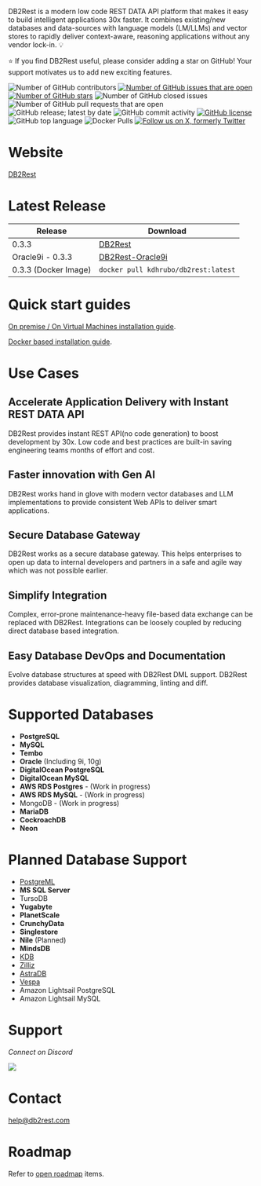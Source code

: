 DB2Rest is a modern low code REST DATA API platform that makes it easy to build intelligent applications 30x faster. 
It combines existing/new databases and data-sources with language models (LM/LLMs) and vector stores to rapidly 
deliver context-aware, reasoning applications without any vendor lock-in. :bulb:

:star: If you find DB2Rest useful, please consider adding a star on GitHub! Your support motivates us to add new exciting features.


![Number of GitHub contributors](https://img.shields.io/github/contributors/kdhrubo/db2rest)
[![Number of GitHub issues that are open](https://img.shields.io/github/issues/kdhrubo/db2rest)](https://github.com/kdhrubo/db2rest/issues)
[![Number of GitHub stars](https://img.shields.io/github/stars/kdhrubo/db2rest)](https://github.com/kdhrubo/db2rest/stargazers)
![Number of GitHub closed issues](https://img.shields.io/github/issues-closed/kdhrubo/db2rest)
![Number of GitHub pull requests that are open](https://img.shields.io/github/issues-pr-raw/kdhrubo/db2rest)
![GitHub release; latest by date](https://img.shields.io/github/v/release/kdhrubo/db2rest)
![GitHub commit activity](https://img.shields.io/github/commit-activity/m/kdhrubo/db2rest)
[![GitHub license](https://img.shields.io/github/license/kdhrubo/db2rest)](https://github.com/kdhrubo/db2rest)
![GitHub top language](https://img.shields.io/github/languages/top/kdhrubo/db2rest)
![Docker Pulls](https://img.shields.io/docker/pulls/kdhrubo/db2rest)
[![Follow us on X, formerly Twitter](https://img.shields.io/twitter/follow/db2rest?style=social)](https://twitter.com/db2rest)

# Website

[DB2Rest](https://db2rest.com)

# Latest Release

| Release              | Download                                                                    |
|----------------------|-----------------------------------------------------------------------------|
| 0.3.3                | [DB2Rest](https://download.db2rest.com/db2rest-0.3.3.jar)                   |
| Oracle9i - 0.3.3     | [DB2Rest-Oracle9i](https://download.db2rest.com/db2rest-oracle9i-0.3.3.jar) |
| 0.3.3 (Docker Image) | ` docker pull kdhrubo/db2rest:latest `                                      |

# Quick start guides

[On premise / On Virtual Machines installation guide](https://db2rest.com/docs/intro).

[Docker based installation guide](https://db2rest.com/docs/run-db2rest-on-docker).


# Use Cases 

## Accelerate Application Delivery with Instant REST DATA API

DB2Rest provides instant REST API(no code generation) to boost development by 30x. Low code and best practices are built-in saving engineering teams
months of effort and cost. 

## Faster innovation with Gen AI

DB2Rest works hand in glove with modern vector databases and LLM implementations to provide consistent Web APIs to deliver smart applications.

## Secure Database Gateway

DB2Rest works as a secure database gateway. This helps enterprises to open up data to internal developers and partners in a safe and agile way which was not possible earlier.

## Simplify Integration

Complex, error-prone maintenance-heavy file-based data exchange can be replaced with DB2Rest. Integrations can be loosely coupled by reducing direct database based integration.


## Easy Database DevOps and Documentation

Evolve database structures at speed with DB2Rest DML support. DB2Rest provides database visualization, diagramming, linting and diff.


# Supported Databases

- **PostgreSQL** 
- **MySQL**
- **Tembo** 
- **Oracle**  (Including 9i, 10g)
- **DigitalOcean PostgreSQL** 
- **DigitalOcean MySQL** 
- **AWS RDS Postgres** - (Work in progress)
- **AWS RDS MySQL** - (Work in progress)
- MongoDB - (Work in progress)
- **MariaDB**  
- **CockroachDB**
- **Neon**

# Planned Database Support

- [PostgreML](https://postgresml.org/) 
- **MS SQL Server**
- TursoDB
- **Yugabyte**
- **PlanetScale**
- **CrunchyData**
- **Singlestore**
- **Nile** (Planned)
- **MindsDB**
- [KDB](https://kdb.ai/)
- [Zilliz](https://zilliz.com/)
- [AstraDB](https://www.datastax.com/products/datastax-astra)
- [Vespa](https://vespa.ai/)
- Amazon Lightsail PostgreSQL
- Amazon Lightsail MySQL

# Support

*Connect on Discord*

[![](https://dcbadge.vercel.app/api/server/deQgNkgt8b?theme=discord)](https://discord.gg/gytFPNW656)


# Contact

<help@db2rest.com>


# Roadmap

Refer to [open roadmap](https://db2rest.com/roadmap/) items.

